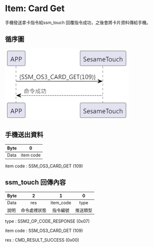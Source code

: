 # Item: Card Get

手機發送拿卡指令給ssm_touch 回覆指令成功，之後會將卡片資料傳給手機。

## 循序圖

<p align="left" >
  <img src="../src/card_get/card_get.png" alt="" title="">
</p>

## 手機送出資料

| Byte |     0     |
|------|:---------:|
| Data | item code |

item code : SSM_OS3_CARD_GET (109)

## ssm_touch 回傳內容

| Byte |   2    |     1     |  0   |
|------|:------:|:---------:|:----:|
| Data |  res   | item_code | type |
| 說明   | 命令處裡狀態 |   指令編號    | 推送類型 |

type : SSM2_OP_CODE_RESPONSE (0x07)

item code : SSM_OS3_CARD_GET (109)

res : CMD_RESULT_SUCCESS (0x00)